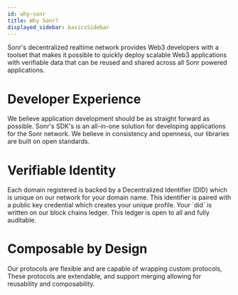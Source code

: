 ```yaml
---
id: why-sonr
title: Why Sonr?
displayed_sidebar: basicsSidebar
---
```


Sonr's decentralized realtime network provides Web3 developers with a toolset that makes it possible to quickly deploy scalable Web3 applications with verifiable data that can be reused and shared across all Sonr powered applications.

# Developer Experience

We believe application development should be as straight forward as possible. Sonr's SDK's is an all-in-one solution for developing applications for the Sonr network. We believe in consistency and openness, our libraries are built on open standards.



# Verifiable Identity

Each domain registered is backed by a Decentralized Identifier (DID) which is unique on our network for your domain name.  This identifier is paired with a public key credential which creates your unique profile. Your \`did\` is written on our block chains ledger. This ledger is open to all and fully auditable.

# Composable by Design

Our protocols are flexible and are capable of wrapping custom protocols, These protocols are extendable, and support merging allowing for reusability and composability.








